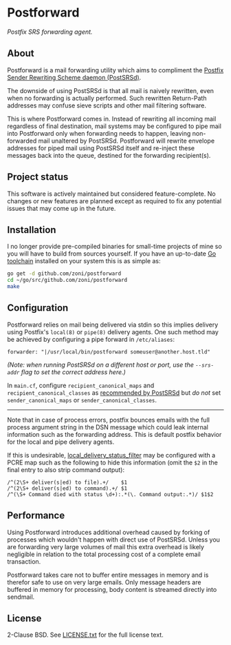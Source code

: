 Postforward
===========

*Postfix SRS forwarding agent.*


About
-----

Postforward is a mail forwarding utility which aims to compliment the
[Postfix Sender Rewriting Scheme daemon (PostSRSd)](https://github.com/roehling/postsrsd).

The downside of using PostSRSd is that all mail is naively rewritten, even
when no forwarding is actually performed. Such rewritten Return-Path
addresses may confuse sieve scripts and other mail filtering software.

This is where Postforward comes in. Instead of rewriting all incoming mail
regardless of final destination, mail systems may be configured to pipe
mail into Postforward only when forwarding needs to happen, leaving
non-forwarded mail unaltered by PostSRSd. Postforward will rewrite
envelope addresses for piped mail using PostSRSd itself and re-inject
these messages back into the queue, destined for the forwarding
recipient(s).


Project status
--------------

This software is actively maintained but considered feature-complete. No
changes or new features are planned except as required to fix any
potential issues that may come up in the future.


Installation
------------

I no longer provide pre-compiled binaries for small-time projects of mine
so you will have to build from sources yourself. If you have an up-to-date
[Go toolchain](https://golang.org/dl/) installed on your system this is as
simple as:

```sh
go get -d github.com/zoni/postforward
cd ~/go/src/github.com/zoni/postforward
make
```


Configuration
-------------

Postforward relies on mail being delivered via stdin so this implies
delivery using Postfix's `local(8)` or `pipe(8)` delivery agents. One such
method may be achieved by configuring a pipe forward in `/etc/aliases`:

```
forwarder: "|/usr/local/bin/postforward someuser@another.host.tld"
```

*(Note: when running PostSRSd on a different host or port, use the
`--srs-addr` flag to set the correct address here.)*

In `main.cf`, configure `recipient_canonical_maps` and
`recipient_canonical_classes` as
[recommended by PostSRSd](https://github.com/roehling/postsrsd#configuration)
but *do not* set `sender_canonical_maps` or `sender_canonical_classes`.

-----------------------------------------------------------------------------

Note that in case of process errors, postfix bounces emails with the full
process argument string in the DSN message which could leak internal
information such as the forwarding address. This is default postfix
behavior for the local and pipe delivery agents.

If this is undesirable,
[local_delivery_status_filter](http://www.postfix.org/postconf.5.html#local_delivery_status_filter)
may be configured with a PCRE map such as the following to hide this
information (omit the `$2` in the final entry to also strip command
output):

```
/^(2\S+ deliver(s|ed) to file).+/    $1
/^(2\S+ deliver(s|ed) to command).+/ $1
/^(\S+ Command died with status \d+):.*(\. Command output:.*)/ $1$2
```


Performance
-----------

Using Postforward introduces additional overhead caused by forking of
processes which wouldn't happen with direct use of PostSRSd. Unless you
are forwarding very large volumes of mail this extra overhead is likely
negligible in relation to the total processing cost of a complete email
transaction.

Postforward takes care not to buffer entire messages in memory and is
therefor safe to use on very large emails.  Only message headers are
buffered in memory for processing, body content is streamed directly into
sendmail.


License
-------

2-Clause BSD. See [LICENSE.txt](LICENSE.txt) for the full license text.
